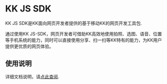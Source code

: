 # KK JS SDK
KK JS SDK是KK面向网页开发者提供的基于移动KK的网页开发工具包.

通过使用KK JS-SDK，网页开发者可借助KK高效地使用拍照、选图、语音、位置等手机系统的能力，同时可以直接使用分享、扫一扫等KK特有的能力，为KK用户提供更优质的网页体验。

## 使用说明

详细文档说明，请[点此查阅](http://kk5.landray.com.cn:6789/jssdk/index.html).

